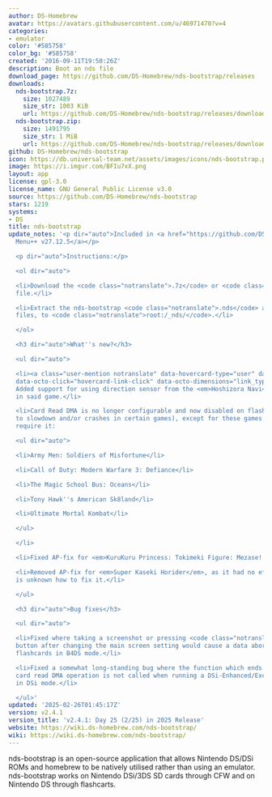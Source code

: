 ```yaml
---
author: DS-Homebrew
avatar: https://avatars.githubusercontent.com/u/46971470?v=4
categories:
- emulator
color: '#585758'
color_bg: '#585758'
created: '2016-09-11T19:50:26Z'
description: Boot an nds file
download_page: https://github.com/DS-Homebrew/nds-bootstrap/releases
downloads:
  nds-bootstrap.7z:
    size: 1027489
    size_str: 1003 KiB
    url: https://github.com/DS-Homebrew/nds-bootstrap/releases/download/v2.4.1/nds-bootstrap.7z
  nds-bootstrap.zip:
    size: 1491795
    size_str: 1 MiB
    url: https://github.com/DS-Homebrew/nds-bootstrap/releases/download/v2.4.1/nds-bootstrap.zip
github: DS-Homebrew/nds-bootstrap
icon: https://db.universal-team.net/assets/images/icons/nds-bootstrap.png
image: https://i.imgur.com/BFIu7xX.png
layout: app
license: gpl-3.0
license_name: GNU General Public License v3.0
source: https://github.com/DS-Homebrew/nds-bootstrap
stars: 1219
systems:
- DS
title: nds-bootstrap
update_notes: '<p dir="auto">Included in <a href="https://github.com/DS-Homebrew/TWiLightMenu/releases/tag/v27.12.5"><strong>TW</strong>i<strong>L</strong>ight
  Menu++ v27.12.5</a></p>

  <p dir="auto">Instructions:</p>

  <ol dir="auto">

  <li>Download the <code class="notranslate">.7z</code> or <code class="notranslate">.zip</code>
  file.</li>

  <li>Extract the nds-bootstrap <code class="notranslate">.nds</code> and <code class="notranslate">.ver</code>
  files, to <code class="notranslate">root:/_nds/</code>.</li>

  </ol>

  <h3 dir="auto">What''s new?</h3>

  <ul dir="auto">

  <li><a class="user-mention notranslate" data-hovercard-type="user" data-hovercard-url="/users/Wokann/hovercard"
  data-octo-click="hovercard-link-click" data-octo-dimensions="link_type:self" href="https://github.com/Wokann">@Wokann</a>:
  Added support for using direction sensor from the <em>Hoshizora Navi</em> cartridge
  in said game.</li>

  <li>Card Read DMA is no longer configurable and now disabled on flashcards (due
  to slowdown and/or crashes in certain games), except for these games which still
  require it:

  <ul dir="auto">

  <li>Army Men: Soldiers of Misfortune</li>

  <li>Call of Duty: Modern Warfare 3: Defiance</li>

  <li>The Magic School Bus: Oceans</li>

  <li>Tony Hawk''s American Sk8land</li>

  <li>Ultimate Mortal Kombat</li>

  </ul>

  </li>

  <li>Fixed AP-fix for <em>KuruKuru Princess: Tokimeki Figure: Mezase! Vancouver</em>.</li>

  <li>Removed AP-fix for <em>Super Kaseki Horider</em>, as it had no effect, and it
  is unknown how to fix it.</li>

  </ul>

  <h3 dir="auto">Bug fixes</h3>

  <ul dir="auto">

  <li>Fixed where taking a screenshot or pressing <code class="notranslate">B</code>
  button after changing the main screen setting would cause a data abort error on
  flashcards in B4DS mode.</li>

  <li>Fixed a somewhat long-standing bug where the function which ends the current
  card read DMA operation is not called when running a DSi-Enhanced/Exclusive game
  in DSi mode.</li>

  </ul>'
updated: '2025-02-26T01:45:17Z'
version: v2.4.1
version_title: 'v2.4.1: Day 25 (2/25) in 2025 Release'
website: https://wiki.ds-homebrew.com/nds-bootstrap/
wiki: https://wiki.ds-homebrew.com/nds-bootstrap/
---
```

nds-bootstrap is an open-source application that allows Nintendo DS/DSi ROMs and homebrew to be natively utilised rather than using an emulator. nds-bootstrap works on Nintendo DSi/3DS SD cards through CFW and on Nintendo DS through flashcarts.